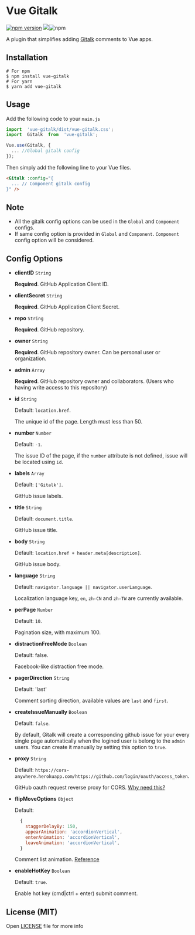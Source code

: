 # Vue Gitalk
<a href="https://npmjs.com/package/vue-gitalk"><img src="https://badge.fury.io/js/vue-gitalk.svg" alt="npm version"></a> <img src="https://badgen.net/github/license/nishantwrp/vue-gitalk"><img alt="npm" src="https://img.shields.io/npm/dt/vue-gitalk">

A plugin that simplifies adding [Gitalk](https://github.com/gitalk/gitalk) comments to Vue apps.


## Installation

```
# For npm
$ npm install vue-gitalk
# For yarn
$ yarn add vue-gitalk
```

## Usage

Add the following code to your `main.js`

```js
import  'vue-gitalk/dist/vue-gitalk.css';
import  Gitalk  from  'vue-gitalk';

Vue.use(Gitalk, {
  ... //Global gitalk config
});
```
Then simply add the following line to your Vue files.
```html
<Gitalk :config="{
  ... // Component gitalk config
}" />
```
## Note
- All the gitalk config options can be used in the `Global` and `Component` configs.
- If same config option is provided in `Global` and `Component`. `Component` config option will be considered.


## Config Options

- **clientID** `String`

  **Required**. GitHub Application Client ID.

- **clientSecret** `String`

  **Required**. GitHub Application Client Secret.

- **repo** `String`

  **Required**. GitHub repository.

- **owner** `String`

  **Required**. GitHub repository owner. Can be personal user or organization.

- **admin** `Array`

  **Required**. GitHub repository owner and collaborators. (Users who having write access to this repository)

- **id** `String`

  Default: `location.href`.

  The unique id of the page. Length must less than 50.

- **number** `Number`

  Default: `-1`.

  The issue ID of the page, if the `number` attribute is not defined, issue will be located using `id`.

- **labels** `Array`

  Default: `['Gitalk']`.

  GitHub issue labels.

- **title** `String`

  Default: `document.title`.

  GitHub issue title.

- **body** `String`

  Default: `location.href + header.meta[description]`.

  GitHub issue body.

- **language** `String`

  Default: `navigator.language || navigator.userLanguage`.

  Localization language key, `en`, `zh-CN` and `zh-TW` are currently available.

- **perPage** `Number`

  Default: `10`.

  Pagination size, with maximum 100.

- **distractionFreeMode** `Boolean`

  Default: false.

  Facebook-like distraction free mode.

- **pagerDirection** `String`

  Default: 'last'

  Comment sorting direction, available values are `last` and `first`.

- **createIssueManually** `Boolean`

  Default: `false`.

  By default, Gitalk will create a corresponding github issue for your every single page automatically when the logined user is belong to the `admin` users. You can create it manually by setting this option to `true`.

- **proxy** `String`

  Default: `https://cors-anywhere.herokuapp.com/https://github.com/login/oauth/access_token`.

  GitHub oauth request reverse proxy for CORS. [Why need this?](https://github.com/isaacs/github/issues/330)

- **flipMoveOptions** `Object`

  Default:
  ```js
    {
      staggerDelayBy: 150,
      appearAnimation: 'accordionVertical',
      enterAnimation: 'accordionVertical',
      leaveAnimation: 'accordionVertical',
    }
  ```

  Comment list animation. [Reference](https://github.com/joshwcomeau/react-flip-move/blob/master/documentation/enter_leave_animations.md)

- **enableHotKey** `Boolean`

  Default: `true`.

  Enable hot key (cmd|ctrl + enter) submit comment.


## License (MIT)

Open [LICENSE](./LICENSE) file for more info
